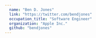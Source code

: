 ```yaml
---
  name: "Ben D. Jones"
  link: "https://twitter.com/bendjones"
  occupation_title: "Software Engineer"
  organization: "Apple Inc."
  github: "bendjones"
---
```

